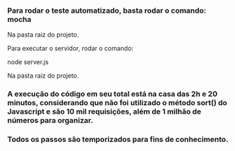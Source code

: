### Para rodar o teste automatizado, basta rodar o comando: mocha

Na pasta raiz do projeto.

Para executar o servidor, rodar o comando:

node server.js

Na pasta raiz do projeto.

### A execução do código em seu total está na casa das 2h e 20 minutos, considerando que não foi utilizado o método sort() do Javascript e são 10 mil requisições, além de 1 milhão de números para organizar.

### Todos os passos são temporizados para fins de conhecimento.
